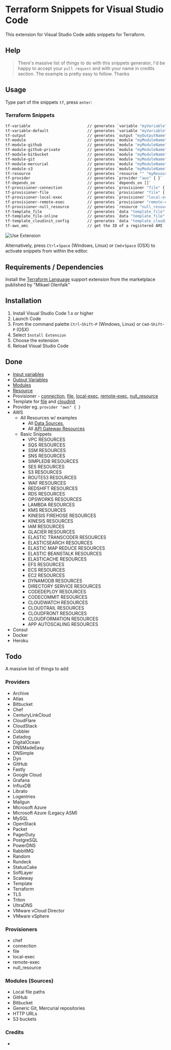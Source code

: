 # Terraform Snippets for Visual Studio Code

This extension for Visual Studio Code adds snippets for Terraform.

## Help

> There's massive list of things to do with this snippets generator, I'd be happy to accept your `pull request` and with your name in credits section. The example is pretty easy to follow. Thanks

## Usage
Type part of the snippets `tf`, press `enter`:

### Terraform Snippets

```bash
tf-variable                         // generates `variable "myVariable" { }`
tf-variable-default                 // generates `variable "myVariable" { default = ""}`
tf-output                           // generates `output "myOutputName" { value = ""}`
tf-module                           // generates `module "myModuleName" { source = ""}`
tf-module-github                    // generates `module "myModuleName" { source = "github.com/username"}`
tf-module-github-private            // generates `module "myModuleName" { source = "git::https://MACHINE-USER:MACHINE-PASS@github.com/username"}`
tf-module-bitbucket                 // generates `module "myModuleName" { source = "bitbucket.org/username"}`
tf-module-git                       // generates `module "myModuleName" { source = "git://"}`
tf-module-mercurial                 // generates `module "myModuleName" { source = "hg::http://"}`
tf-module-s3                        // generates `module "myModuleName" { source = "s3::https://"}`
tf-resource                         // generates `resource "" "myResourceName" { }`
tf-provider                         // generates `provider "aws" { }`
tf-depends_on                       // generates `depends_on []`
tf-provisioner-connection           // generates `provisioner "file" { ... }`
tf-provisioner-file                 // generates `provisioner "file" { ... }`
tf-provisioner-local-exec           // generates `provisioner "local-exec" { ... }`
tf-provisioner-remote-exec          // generates `provisioner "remote-exec" { ... }`
tf-provisioner-null_resource        // generates `resource "null_resource" { ... }`
tf-template_file                    // generates `data "template_file" "init" { ... }`
tf-template_file-inline             // generates `data "template_file" "init" { ... }` inline
tf-template_cloudinit_config        // generates `data "template_cloudinit_config" "config" { ... }` inline
tf-aws_ami                          // get the ID of a registered AMI
```

![Use Extension](https://raw.githubusercontent.com/rixrix/vscode-terraform-snippets/master/images/screenshot.png)

Alternatively, press `Ctrl`+`Space` (Windows, Linux) or `Cmd`+`Space` (OSX) to activate snippets from within the editor.

## Requirements / Dependencies

Install the [Terraform Language](https://marketplace.visualstudio.com/items?itemName=mauve.terraform) support extension from the marketplace published by "Mikael Olenfalk"

## Installation

1. Install Visual Studio Code 1.x or higher
2. Launch Code
3. From the command palette `Ctrl`-`Shift`-`P` (Windows, Linux) or `Cmd`-`Shift`-`P` (OSX)
4. Select `Install Extension`
5. Choose the extension
6. Reload Visual Studio Code

## Done

* [Input variables](https://www.terraform.io/intro/getting-started/variables.html)
* [Output Variables](https://www.terraform.io/intro/getting-started/outputs.html)
* [Modules](https://www.terraform.io/intro/getting-started/modules.html)
* [Resource](https://www.terraform.io/intro/getting-started/provision.html)
* Provisioner - [connection](https://www.terraform.io/docs/provisioners/connection.html), [file](https://www.terraform.io/docs/provisioners/file.html), [local-exec](https://www.terraform.io/docs/provisioners/local-exec.html), [remote-exec](https://www.terraform.io/docs/provisioners/remote-exec.html), [null_resource](https://www.terraform.io/docs/provisioners/null_resource.html)
* Template for [file](https://www.terraform.io/docs/providers/template/d/file.html) and [cloudinit](https://www.terraform.io/docs/providers/template/d/cloudinit_config.html)
* Provider eg. `provider "aws" { } `
* AWS
  * All Resources w/ examples
    * All [Data Sources](https://www.terraform.io/docs/providers/aws/d/acm_certificate.html),
    * All [API Gateway Resources](https://www.terraform.io/docs/providers/aws/r/api_gateway_account.html)
  * Basic Snippets
    * VPC RESOURCES
    * SQS RESOURCES
    * SSM RESOURCES
    * SNS RESOURCES
    * SIMPLEDB RESOURCES
    * SES RESOURCES
    * S3 RESOURCES
    * ROUTE53 RESOURCES
    * WAF RESOURCES
    * REDSHIFT RESOURCES
    * RDS RESOURCES
    * OPSWORKS RESOURCES
    * LAMBDA RESOURCES
    * KMS RESOURCES
    * KINESIS FIREHOSE RESOURCES
    * KINESIS RESOURCES
    * IAM RESOURCES
    * GLACIER RESOURCES
    * ELASTIC TRANSCODER RESOURCES
    * ELASTICSEARCH RESOURCES
    * ELASTIC MAP REDUCE RESOURCES
    * ELASTIC BEANSTALK RESOURCES
    * ELASTICACHE RESOURCES
    * EFS RESOURCES
    * ECS RESOURCES
    * EC2 RESOURCES
    * DYNAMODB RESOURCES
    * DIRECTORY SERVICE RESOURCES
    * CODEDEPLOY RESOURCES
    * CODECOMMIT RESOURCES
    * CLOUDWATCH RESOURCES
    * CLOUDTRAIL RESOURCES
    * CLOUDFRONT RESOURCES
    * CLOUDFORMATION RESOURCES
    * APP AUTOSCALING RESOURCES
* Consul
* Docker
* Heroku

## Todo

A massive list of things to add

### Providers

* Archive
* Atlas
* Bitbucket
* Chef
* CenturyLinkCloud
* CloudFlare
* CloudStack
* Cobbler
* Datadog
* DigitalOcean
* DNSMadeEasy
* DNSimple
* Dyn
* GitHub
* Fastly
* Google Cloud
* Grafana
* InfluxDB
* Librato
* Logentries
* Mailgun
* Microsoft Azure
* Microsoft Azure (Legacy ASM)
* MySQL
* OpenStack
* Packet
* PagerDuty
* PostgreSQL
* PowerDNS
* RabbitMQ
* Random
* Rundeck
* StatusCake
* SoftLayer
* Scaleway
* Template
* Terraform
* TLS
* Triton
* UltraDNS
* VMware vCloud Director
* VMware vSphere

### Provisioners

* chef
* connection
* file
* local-exec
* remote-exec
* null_resource

### Modules (Sources)

* Local file paths
* GitHub
* Bitbucket
* Generic Git, Mercurial repositories
* HTTP URLs
* S3 buckets

### Credits

* <your name here>